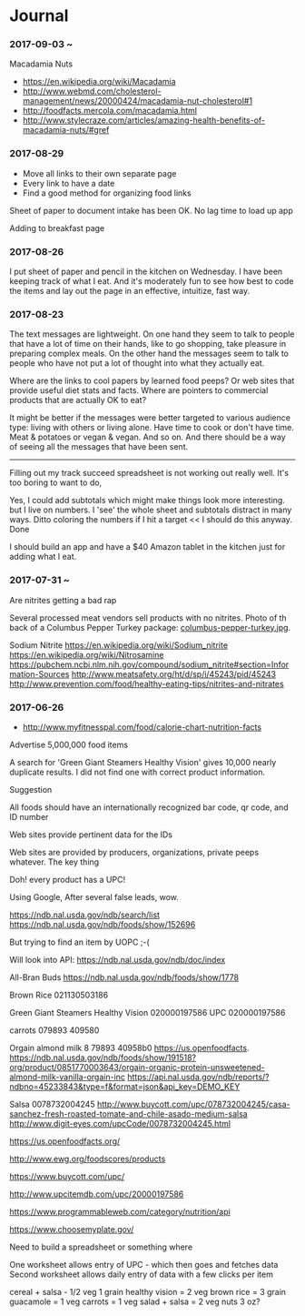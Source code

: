 # Journal



### 2017-09-03 ~ 

Macadamia Nuts

* https://en.wikipedia.org/wiki/Macadamia
* http://www.webmd.com/cholesterol-management/news/20000424/macadamia-nut-cholesterol#1
* http://foodfacts.mercola.com/macadamia.html
* http://www.stylecraze.com/articles/amazing-health-benefits-of-macadamia-nuts/#gref


### 2017-08-29

* Move all links to their own separate page
* Every link to have a date
* Find a good method for organizing food links

Sheet of paper to document intake has been OK. No lag time to load up app

Adding to breakfast page



### 2017-08-26

I put sheet of paper and pencil in the kitchen on Wednesday. I have been keeping track of what I eat. And it's moderately fun to see how best to code the items and lay out the page in an effective, intuitize, fast way.
 



### 2017-08-23

The text messages are lightweight. On one hand they seem to talk to people that have a lot of time on their hands, like to go shopping, take pleasure in preparing complex meals. On the other hand the messages seem to talk to people who have not put a lot of thought into what they actually eat.


Where are the links to cool papers by learned food peeps? Or web sites that provide useful diet stats and facts. Where are pointers to commercial products that are actually OK to eat? 


It might be better if the messages were better targeted to various audience type: living with others or living alone. Have time to cook or don't have time. Meat & potatoes or vegan & vegan. And so on. And there should be a way of seeing all the messages that have been sent.
 
***

Filling out my track succeed spreadsheet is not working out really well. It's too boring to want to do,

Yes, I could add subtotals which might make things look more interesting. but I live on numbers. I 'see' the whole sheet and subtotals distract in many ways. Ditto coloring the numbers if I hit a target << I should do this anyway. Done

I should build an app and have a $40 Amazon tablet in the kitchen just for adding what I eat.


### 2017-07-31 ~ 


Are nitrites getting a bad rap

Several processed meat vendors sell products with no nitrites. Photo of th back of a Columbus Pepper Turkey package:  [columbus-pepper-turkey.jpg]( columbus-pepper-turkey.jpg ).

Sodium Nitrite
https://en.wikipedia.org/wiki/Sodium_nitrite
https://en.wikipedia.org/wiki/Nitrosamine
https://pubchem.ncbi.nlm.nih.gov/compound/sodium_nitrite#section=Information-Sources
http://www.meatsafety.org/ht/d/sp/i/45243/pid/45243
http://www.prevention.com/food/healthy-eating-tips/nitrites-and-nitrates


### 2017-06-26

* http://www.myfitnesspal.com/food/calorie-chart-nutrition-facts

Advertise 5,000,000 food items

A search for 'Green Giant Steamers Healthy Vision' gives 10,000 nearly duplicate results. I did not find one with correct product information.

Suggestion

All foods should have an internationally recognized bar code, qr code, and ID number

Web sites provide pertinent data for the IDs

Web sites are provided by producers, organizations, private peeps whatever. The key thing

Doh! every product has a UPC!

Using Google, After several false leads, wow.

https://ndb.nal.usda.gov/ndb/search/list
https://ndb.nal.usda.gov/ndb/foods/show/152696

But trying to find an item by UOPC ;-(

Will look into API: https://ndb.nal.usda.gov/ndb/doc/index

All-Bran Buds
https://ndb.nal.usda.gov/ndb/foods/show/1778

Brown Rice
021130503186

Green Giant Steamers Healthy Vision
020000197586
UPC 020000197586

carrots
079893 409580

Orgain almond milk
8 79893 40958b0
https://us.openfoodfacts.
https://ndb.nal.usda.gov/ndb/foods/show/191518?org/product/0851770003643/orgain-organic-protein-unsweetened-almond-milk-vanilla-orgain-inc
https://api.nal.usda.gov/ndb/reports/?ndbno=45233843&type=f&format=json&api_key=DEMO_KEY

Salsa
0078732004245
http://www.buycott.com/upc/078732004245/casa-sanchez-fresh-roasted-tomate-and-chile-asado-medium-salsa
http://www.digit-eyes.com/upcCode/0078732004245.html



https://us.openfoodfacts.org/

http://www.ewg.org/foodscores/products

https://www.buycott.com/upc/

http://www.upcitemdb.com/upc/20000197586

https://www.programmableweb.com/category/nutrition/api

https://www.choosemyplate.gov/

Need to build a spreadsheet or something where

One worksheet allows entry of UPC - which then goes and fetches data
Second worksheet allows daily entry of data with a few clicks per item


cereal + salsa - 1/2 veg 1 grain
healthy vision = 2 veg
brown rice = 3 grain
guacamole = 1 veg
carrots = 1 veg
salad + salsa = 2 veg
nuts 3 oz?

